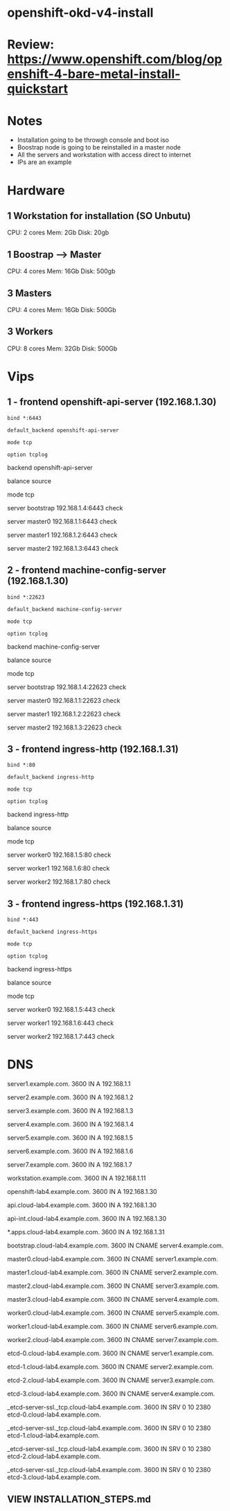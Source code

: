 # openshift-okd-v4-install

# Review: https://www.openshift.com/blog/openshift-4-bare-metal-install-quickstart

# Notes
- Installation going to be throwgh console and boot iso
- Boostrap node is going to be reinstalled in a master node
- All the servers and workstation with access direct to internet 
- IPs are an example

# Hardware
## 1 Workstation for installation (SO Unbutu)
CPU: 2 cores
Mem: 2Gb
Disk: 20gb
## 1 Boostrap --> Master
CPU: 4 cores
Mem: 16Gb
Disk: 500gb
## 3 Masters
CPU: 4 cores
Mem: 16Gb
Disk: 500Gb
## 3 Workers
CPU: 8 cores
Mem: 32Gb
Disk: 500Gb

# Vips
## 1 - frontend openshift-api-server (192.168.1.30)

    bind *:6443

    default_backend openshift-api-server

    mode tcp

    option tcplog
backend openshift-api-server <p>
balance source <p>
mode tcp <p>
server bootstrap 192.168.1.4:6443 check <p>
server master0 192.168.1.1:6443 check <p>
server master1 192.168.1.2:6443 check <p>
server master2 192.168.1.3:6443 check <p>

## 2 - frontend machine-config-server (192.168.1.30)

    bind *:22623

    default_backend machine-config-server

    mode tcp

    option tcplog
backend machine-config-server <p>
balance source <p>
mode tcp <p>
server bootstrap 192.168.1.4:22623 check <p>
server master0 192.168.1.1:22623 check <p>
server master1 192.168.1.2:22623 check <p>
server master2 192.168.1.3:22623 check <p>
## 3 - frontend ingress-http (192.168.1.31)

    bind *:80

    default_backend ingress-http

    mode tcp

    option tcplog
backend ingress-http <p>
balance source <p>
mode tcp <p>
server worker0 192.168.1.5:80 check <p>
server worker1 192.168.1.6:80 check <p>
server worker2 192.168.1.7:80 check <p>
## 3 - frontend ingress-https (192.168.1.31)

    bind *:443

    default_backend ingress-https

    mode tcp

    option tcplog
backend ingress-https <p>
balance source <p>
mode tcp <p>
server worker0 192.168.1.5:443 check <p>
server worker1 192.168.1.6:443 check <p>
server worker2 192.168.1.7:443 check <p>

# DNS
server1.example.com.	3600	IN	  A	192.168.1.1 <p> 
server2.example.com.	3600	IN	  A	192.168.1.2 <p> 
server3.example.com.	3600	IN	  A	192.168.1.3 <p> 
server4.example.com.	3600	IN	  A	192.168.1.4 <p> 
server5.example.com.	3600	IN	  A	192.168.1.5 <p> 
server6.example.com.	3600	IN	  A	192.168.1.6 <p> 
server7.example.com.	3600	IN	  A	192.168.1.7 <p>
workstation.example.com.	3600	IN	  A	192.168.1.11 <p> 
 <p> 
openshift-lab4.example.com.		3600	IN	A	192.168.1.30 <p> 
api.cloud-lab4.example.com.		3600	IN	A	192.168.1.30 <p> 
api-int.cloud-lab4.example.com.	3600	IN	A	192.168.1.30 <p> 
*.apps.cloud-lab4.example.com.	3600	IN	A	192.168.1.31 <p> 
bootstrap.cloud-lab4.example.com.	3600	IN	CNAME   server4.example.com. <p> 
master0.cloud-lab4.example.com.	3600	IN	CNAME   server1.example.com. <p> 
master1.cloud-lab4.example.com.	3600	IN	CNAME	server2.example.com. <p> 
master2.cloud-lab4.example.com.	3600	IN	CNAME   server3.example.com. <p> 
master3.cloud-lab4.example.com.	3600	IN	CNAME   server4.example.com. <p> 
worker0.cloud-lab4.example.com.	3600	IN	CNAME   server5.example.com. <p> 
worker1.cloud-lab4.example.com.	3600	IN	CNAME	server6.example.com.  <p> 
worker2.cloud-lab4.example.com.	3600	IN	CNAME	server7.example.com. <p> 
etcd-0.cloud-lab4.example.com.	3600	IN	CNAME   server1.example.com. <p> 
etcd-1.cloud-lab4.example.com.	3600	IN	CNAME	server2.example.com. <p> 
etcd-2.cloud-lab4.example.com.	3600	IN	CNAME   server3.example.com. <p> 
etcd-3.cloud-lab4.example.com.	3600	IN	CNAME   server4.example.com. <p> 
_etcd-server-ssl._tcp.cloud-lab4.example.com. 3600 IN SRV 0 10 2380 etcd-0.cloud-lab4.example.com. <p> 
_etcd-server-ssl._tcp.cloud-lab4.example.com. 3600 IN SRV 0 10 2380 etcd-1.cloud-lab4.example.com. <p> 
_etcd-server-ssl._tcp.cloud-lab4.example.com. 3600 IN SRV 0 10 2380 etcd-2.cloud-lab4.example.com. <p> 
_etcd-server-ssl._tcp.cloud-lab4.example.com. 3600 IN SRV 0 10 2380 etcd-3.cloud-lab4.example.com.  
    
## VIEW INSTALLATION_STEPS.md
